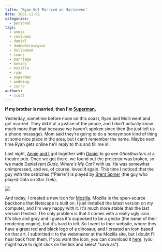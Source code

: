 ```yaml
---
title: 'Ryan Got Married on Halloween'
date: 2001-11-01
categories:
  - personal
tags:
  - annie
  - costumes
  - daniel
  - dudewheresmycar
  - halloween
  - icons
  - marriage
  - movies
  - mozilla
  - ryan
  - superman
  - wedding
  - zorro
authors:
  - scott
---
```


**If my brother is married, then I'm [Superman.](http://flickr.com/photos/spaceninja/3188718237/)**

Yesterday, sometime before noon on this coast, Ryan and Molli went and got married. They did it at a justice of the peace, and I don't actually know much more than that because we haven't spoken since then (he just left us a phone message). Mom said they're going to do a honeymoon kind of thing at some nice place in the area, but I can't remember the name. Maybe next time Ryan gets online he'll reply to this and fill me in.

Last night, [Annie](http://flickr.com/photos/spaceninja/3189562396/) [and I](http://flickr.com/photos/spaceninja/3188718201/) got together with [Daniel](http://flickr.com/photos/spaceninja/3188718215/) to go see _Ghostbusters_ at a theatre pub. Once we got there, we found out the projector was broken, so we made Daniel rent _Dude, Where's My Car?_ with us. He was somewhat unimpressed, and we, of course, loved it again. This time I noticed that the guy with the ostriches ("Pierre") is played by [Brent Spiner](http://us.imdb.com/Name?Spiner,+Brent) (the guy who played Data on Star Trek).

[![](/images/mozillaicon.gif)](http://spaceninja.com/downloads/mozicon/mozilla.ico)

And today, I created a new icon for [Mozilla](http://www.mozilla.org/). Mozilla is the open-source backbone that Netscape is built on. I just installed the latest version on my computer, and I'm very happy with it. It's much more stable than the last version I tested. The only problem is that it comes with a really ugly icon. It's blue and gray and I guess it's supposed to be a gecko (the name of their rendering engine), but it's hard to tell. So I went to their website, where they have a great red and black logo of a dinosaur, and I created an icon based on that art. I submitted it to the webmaster at the Mozilla site, but I doubt I'll hear back from them. If you want the icon, you can download it [here](http://spaceninja.com/downloads/mozicon/mozilla.ico). (you might have to right click on the link and select "save as").
